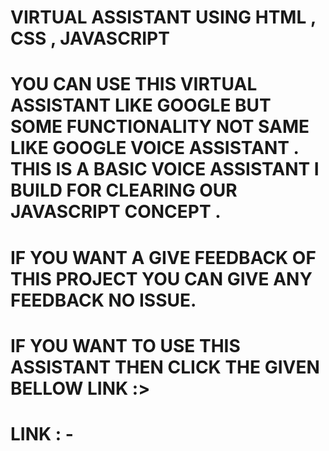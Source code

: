 # VIRTUAL ASSISTANT USING  HTML , CSS , JAVASCRIPT
# YOU CAN USE THIS VIRTUAL ASSISTANT LIKE GOOGLE BUT SOME FUNCTIONALITY NOT SAME LIKE GOOGLE VOICE ASSISTANT . THIS IS A  BASIC VOICE ASSISTANT I BUILD FOR CLEARING OUR JAVASCRIPT CONCEPT .
# IF YOU WANT A GIVE FEEDBACK OF THIS PROJECT YOU CAN GIVE ANY FEEDBACK NO ISSUE.
# IF YOU WANT TO USE THIS ASSISTANT THEN CLICK THE GIVEN BELLOW LINK :>
# LINK : - 
